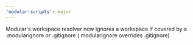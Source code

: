 ```yaml
---
'modular-scripts': major
---
```


Modular's workspace resolver now ignores a workspace if covered by a
.modularignore or .gitignore (.modularignore overrides .gitignore)
